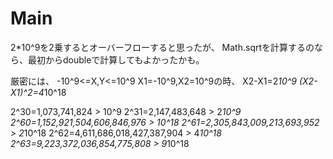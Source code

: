 # Main
2*10^9を2乗するとオーバーフローすると思ったが、
Math.sqrtを計算するのなら、最初からdoubleで計算してもよかったかも。

厳密には、
-10^9<=X,Y<=10^9
X1=-10^9,X2=10^9の時、
X2-X1=2*10^9
(X2-X1)^2=4*10^18

2^30=1,073,741,824 > 10^9
2^31=2,147,483,648 > 2*10^9
2^60=1,152,921,504,606,846,976 > 10^18
2^61=2,305,843,009,213,693,952 > 2*10^18
2^62=4,611,686,018,427,387,904 > 4*10^18
2^63=9,223,372,036,854,775,808 > 9*10^18
